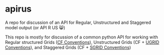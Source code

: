 # apirus
A repo for discussion of an API for Regular, Unstructured and Staggered model output  (or API R US :smile_cat:)

This repo is mostly for discussion of a common python API for working with Regular structured Grids ([CF Conventions](http://cfconventions.org/)), Unstructured Grids (CF + [UGRID Conventions](https://github.com/ugrid-conventions/ugrid-conventions/blob/master/README.md)), and Staggered Grids (CF + [SGRID Conventions](https://publicwiki.deltares.nl/display/NETCDF/Deltares+proposal+for+Staggered+Grid+data+model))
